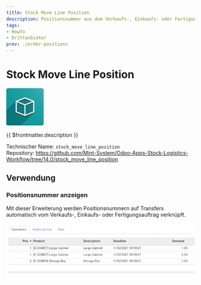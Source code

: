 ```yaml
---
title: Stock Move Line Position
description: Positionsnummer aus dem Verkaufs-, Einkaufs- oder Fertigungsauftrag anzeigen.
tags:
- HowTo
- Drittanbieter
prev: ./order-positions
---
```

# Stock Move Line Position
![icon_oms_box](attachments/icon_oms_box.png)

{{ $frontmatter.description }}

Technischer Name: `stock_move_line_position`\
Repository: <https://github.com/Mint-System/Odoo-Apps-Stock-Logistics-Workflow/tree/14.0/stock_move_line_position>

## Verwendung

### Positionsnummer anzeigen

Mit dieser Erweiterung werden Positionsnummern auf Transfers automatisch vom Verkaufs-, Einkaufs- oder Fertigungsauftrag verknüpft.

![](attachments/Stock%20Move%20Line%20Position.png)